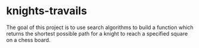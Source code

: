 # knights-travails

The goal of this project is to use search algorithms to build a function which returns the shortest possible path for a knight to reach a specified square on a chess board.